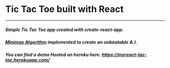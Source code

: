 # Tic Tac Toe built with React

---

##### Simple Tic Tac Toe app created with create-react-app.

##### [Minimax Algorithm](https://en.wikipedia.org/wiki/Minimax) implemented to create an unbeatable A.I.

##### You can find a demo Hosted on heroku here. https://myreact-tac-toe.herokuapp.com/

